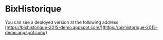 # BixHistorique

You can see a deployed version at the following address [https://bixhistorique-2015-demo.appspot.com/](https://bixhistorique-2015-demo.appspot.com/)
